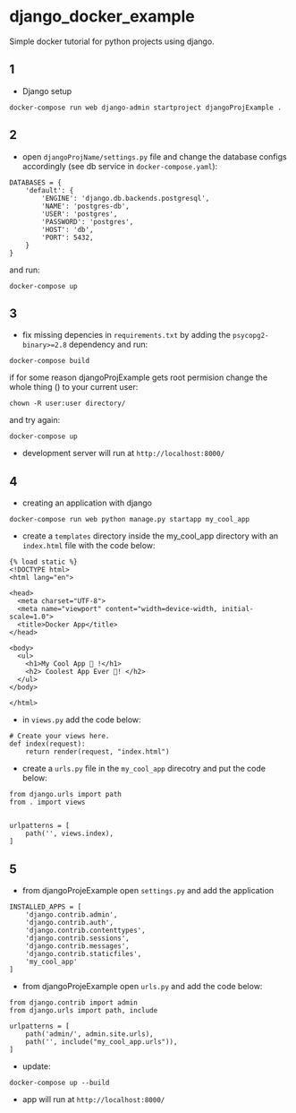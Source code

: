 # django_docker_example

Simple docker tutorial for python projects using django.

## 1
* Django setup
```
docker-compose run web django-admin startproject djangoProjExample .
```

## 2
* open `djangoProjName/settings.py` file and change the database configs accordingly (see db service in `docker-compose.yaml`):
```
DATABASES = {
    'default': {
        'ENGINE': 'django.db.backends.postgresql',
        'NAME': 'postgres-db',
        'USER': 'postgres',
        'PASSWORD': 'postgres',
        'HOST': 'db',
        'PORT': 5432,
    }
}
```

and run:
```
docker-compose up
```

## 3
* fix missing depencies in `requirements.txt` by adding the `psycopg2-binary>=2.8` dependency and run:
```
docker-compose build
```

if for some reason djangoProjExample gets root permision change the whole thing () to your current user:
```
chown -R user:user directory/
```

and try again:
```
docker-compose up
```

* development server will run at `http://localhost:8000/`

## 4
* creating an application with django
```
docker-compose run web python manage.py startapp my_cool_app
```

* create a `templates` directory inside the my_cool_app directory with an `index.html` file with the code below:
```
{% load static %}
<!DOCTYPE html>
<html lang="en">

<head>
  <meta charset="UTF-8">
  <meta name="viewport" content="width=device-width, initial-scale=1.0">
  <title>Docker App</title>
</head>

<body>
  <ul>
    <h1>My Cool App 🐳 !</h1>
    <h2> Coolest App Ever 🌊! </h2>
  </ul>
</body>

</html>
```

* in `views.py` add the code below:
```
# Create your views here.
def index(request):
    return render(request, "index.html")
```

* create a `urls.py` file in the `my_cool_app` direcotry and put the code below:
```
from django.urls import path
from . import views


urlpatterns = [
    path('', views.index),
]
```

## 5
* from djangoProjeExample open `settings.py` and add the application
```
INSTALLED_APPS = [
    'django.contrib.admin',
    'django.contrib.auth',
    'django.contrib.contenttypes',
    'django.contrib.sessions',
    'django.contrib.messages',
    'django.contrib.staticfiles',
    'my_cool_app'
]
```

* from djangoProjeExample open `urls.py` and add the code below:
```
from django.contrib import admin
from django.urls import path, include

urlpatterns = [
    path('admin/', admin.site.urls),
    path('', include("my_cool_app.urls")),
]
```

* update:
```
docker-compose up --build
```

* app will run at `http://localhost:8000/`
